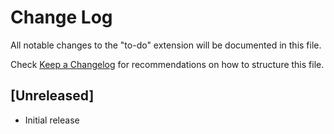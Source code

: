 # Change Log

All notable changes to the "to-do" extension will be documented in this file.

Check [Keep a Changelog](http://keepachangelog.com/) for recommendations on how to structure this file.

## [Unreleased]

- Initial release
